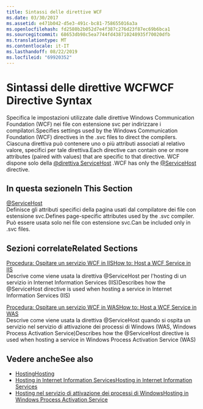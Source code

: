 ```yaml
---
title: Sintassi delle direttive WCF
ms.date: 03/30/2017
ms.assetid: e471b042-d5e3-491c-bc81-758655016a3a
ms.openlocfilehash: fd2580b2b052d7e4f387c276d23f87ec69b6bca1
ms.sourcegitcommit: 68653db98c5ea7744fd438710248935f70020dfb
ms.translationtype: MT
ms.contentlocale: it-IT
ms.lasthandoff: 08/22/2019
ms.locfileid: "69920352"
---
```

# <a name="wcf-directive-syntax"></a><span data-ttu-id="66f10-102">Sintassi delle direttive WCF</span><span class="sxs-lookup"><span data-stu-id="66f10-102">WCF Directive Syntax</span></span>
<span data-ttu-id="66f10-103">Specifica le impostazioni utilizzate dalle direttive Windows Communication Foundation (WCF) nei file con estensione svc per indirizzare i compilatori.</span><span class="sxs-lookup"><span data-stu-id="66f10-103">Specifies settings used by the Windows Communication Foundation (WCF) directives in the .svc files to direct the compilers.</span></span> <span data-ttu-id="66f10-104">Ciascuna direttiva può contenere uno o più attributi associati al relativo valore, specifici per tale direttiva.</span><span class="sxs-lookup"><span data-stu-id="66f10-104">Each directive can contain one or more attributes (paired with values) that are specific to that directive.</span></span> <span data-ttu-id="66f10-105">WCF dispone solo della [ \@direttiva ServiceHost](servicehost.md) .</span><span class="sxs-lookup"><span data-stu-id="66f10-105">WCF has only the [\@ServiceHost](servicehost.md) directive.</span></span>  
  
## <a name="in-this-section"></a><span data-ttu-id="66f10-106">In questa sezione</span><span class="sxs-lookup"><span data-stu-id="66f10-106">In This Section</span></span>  
 [@ServiceHost](servicehost.md)  
 <span data-ttu-id="66f10-107">Definisce gli attributi specifici della pagina usati dal compilatore dei file con estensione svc.</span><span class="sxs-lookup"><span data-stu-id="66f10-107">Defines page-specific attributes used by the .svc compiler.</span></span> <span data-ttu-id="66f10-108">Può essere usata solo nei file con estensione svc.</span><span class="sxs-lookup"><span data-stu-id="66f10-108">Can be included only in .svc files.</span></span>  
  
## <a name="related-sections"></a><span data-ttu-id="66f10-109">Sezioni correlate</span><span class="sxs-lookup"><span data-stu-id="66f10-109">Related Sections</span></span>  
 [<span data-ttu-id="66f10-110">Procedura: Ospitare un servizio WCF in IIS</span><span class="sxs-lookup"><span data-stu-id="66f10-110">How to: Host a WCF Service in IIS</span></span>](../../../wcf/feature-details/how-to-host-a-wcf-service-in-iis.md)  
 <span data-ttu-id="66f10-111">Descrive come viene usata la direttiva @ServiceHost per l'hosting di un servizio in Internet Information Services (IIS)</span><span class="sxs-lookup"><span data-stu-id="66f10-111">Describes how the @ServiceHost directive is used when hosting a service in Internet Information Services (IIS)</span></span>  
  
 [<span data-ttu-id="66f10-112">Procedura: Ospitare un servizio WCF in WAS</span><span class="sxs-lookup"><span data-stu-id="66f10-112">How to: Host a WCF Service in WAS</span></span>](../../../wcf/feature-details/how-to-host-a-wcf-service-in-was.md)  
 <span data-ttu-id="66f10-113">Descrive come viene usata la direttiva @ServiceHost quando si ospita un servizio nel servizio di attivazione dei processi di Windows (WAS, Windows Process Activation Service)</span><span class="sxs-lookup"><span data-stu-id="66f10-113">Describes how the @ServiceHost directive is used when hosting a service in Windows Process Activation Service (WAS)</span></span>  
  
## <a name="see-also"></a><span data-ttu-id="66f10-114">Vedere anche</span><span class="sxs-lookup"><span data-stu-id="66f10-114">See also</span></span>

- [<span data-ttu-id="66f10-115">Hosting</span><span class="sxs-lookup"><span data-stu-id="66f10-115">Hosting</span></span>](../../../wcf/feature-details/hosting.md)
- [<span data-ttu-id="66f10-116">Hosting in Internet Information Services</span><span class="sxs-lookup"><span data-stu-id="66f10-116">Hosting in Internet Information Services</span></span>](../../../wcf/feature-details/hosting-in-internet-information-services.md)
- [<span data-ttu-id="66f10-117">Hosting nel servizio di attivazione dei processi di Windows</span><span class="sxs-lookup"><span data-stu-id="66f10-117">Hosting in Windows Process Activation Service</span></span>](../../../wcf/feature-details/hosting-in-windows-process-activation-service.md)
